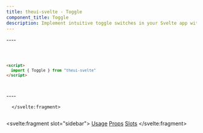 ```yaml
---
title: theui-svelte - Toggle
component_title: Toggle
description: Implement intuitive toggle switches in your Svelte app with TheUI-Svelte's Toggle component, perfect for enabling and disabling settings.
---
```


<script lang="ts">
  import type { PageData } from "./$types";
  import DocContainer from "$lib/ui/doc/Container.svelte";
  import Head from "$lib/ui/doc/Head.svelte";
  import Block from "$lib/ui/doc/Block.svelte";
  import Code from "$lib/ui/doc/Code.svelte";
  import DataTable from "$lib/ui/doc/DataTable.svelte";
  import Example from "$lib/ui/doc/Example.svelte";
  import { Toggle } from "theui-svelte";
  import { processID } from "$lib";

  export let data: PageData;
</script>

<DocContainer>
  <Head title="Toggle" text="--" />
  <Block title="Setup">
    <p class="not-prose mb-4">----</p>
<Code title="Import">

```html
<script>
  import { Toggle } from "theui-svelte"
</script>
```
</Code>
  </Block>

  <Block title="Usage">
    <Example title="Basic Example">
      <p class="not-prose mb-2">----</p>
      <svelte:fragment slot="example">
        
      </svelte:fragment>
<div slot="code">

```html

```
</div>
    </Example>
  </Block>

  <Block title="Props">
    <DataTable data={data.component.props} hideText={true} mb=8 />
    <!-- <DataTable data={data.component.dynamicProps} type="slots" title="Dynamic Props" hideText={true} /> -->
  </Block>
  <!-- <Block title="Slots">
    <DataTable data={data.component.slots} type="slots"/>
  </Block> -->

  <svelte:fragment slot="sidebar">
    <a href="#usage">Usage</a>
    <!-- <a href={processID("Outlying Collapse")}>Outlying Collapse</a> -->
    <a href="#props">Props</a>
    <a href="#slots">Slots</a>
  </svelte:fragment>

</DocContainer>